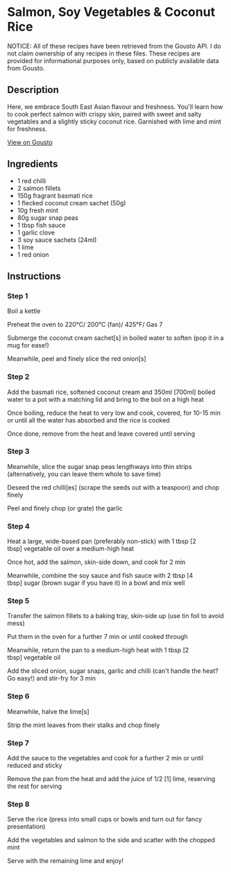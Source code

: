 # Salmon, Soy Vegetables & Coconut Rice

NOTICE: All of these recipes have been retrieved from the Gousto API. I do not claim ownership of any recipes in these files. These recipes are provided for informational purposes only, based on publicly available data from Gousto.

## Description

Here, we embrace South East Asian flavour and freshness. You'll learn how to cook perfect salmon with crispy skin, paired with sweet and salty vegetables and a slightly sticky coconut rice. Garnished with lime and mint for freshness.

[View on Gousto](https://www.gousto.co.uk/recipes/cookbook/salmon-soy-vegetables-coconut-rice)

## Ingredients

- 1 red chilli
- 2 salmon fillets
- 150g fragrant basmati rice 
- 1 flecked coconut cream sachet (50g)
- 10g fresh mint 
- 80g sugar snap peas
- 1 tbsp fish sauce
- 1 garlic clove
- 3 soy sauce sachets (24ml)
- 1 lime 
- 1 red onion

## Instructions


### Step 1

Boil a kettle


Preheat the oven to 220&deg;C/ 200&deg;C (fan)/ 425&deg;F/ Gas 7


Submerge the coconut cream sachet<span class="text-danger">[s]</span>&nbsp;in boiled water to soften (pop it in a mug for ease!)


Meanwhile, peel and finely slice the red onion<span class="text-danger">[s]</span>


### Step 2

Add the basmati rice, softened coconut cream and 350ml <span class="text-danger">[700ml]</span>&nbsp;boiled water to a pot with a matching lid and bring to the boil on a high heat


Once boiling, reduce the heat to very low and cook, covered, for 10-15 min or until all the water has absorbed and the rice is cooked


Once done, remove from the heat and leave covered until serving


### Step 3

Meanwhile, slice the sugar snap peas lengthways into thin strips (alternatively, you can leave them whole to save time)


Deseed the red chilli<span class="text-danger">[es]</span>&nbsp;(scrape the seeds out with a teaspoon) and chop finely


Peel and finely chop (or grate) the garlic


### Step 4

Heat a large, wide-based pan (preferably non-stick) with 1 tbsp <span class="text-danger">[2 tbsp]</span>&nbsp;vegetable oil over a medium-high heat


Once hot, add the salmon, skin-side down, and cook for 2 min


Meanwhile, combine the soy sauce and fish sauce with 2 tbsp <span class="text-danger">[4 tbsp]</span>&nbsp;sugar (brown sugar if you have it) in a bowl and mix well


### Step 5

Transfer the salmon fillets to a baking tray, skin-side up (use tin foil to avoid mess)&nbsp;


Put them in the oven for a further 7 min or until cooked through


Meanwhile, return the pan to a medium-high heat with 1 tbsp <span class="text-danger">[2 tbsp]&nbsp;</span>vegetable oil


Add the sliced onion, sugar snaps, garlic and chilli (can't handle the heat? Go easy!) and stir-fry for 3 min


### Step 6

Meanwhile, halve the lime<span class="text-danger">[s]</span>


Strip the mint leaves from their stalks and chop finely


### Step 7

Add the sauce to the vegetables and cook for a further 2 min or until reduced and sticky


Remove the pan from the heat and add the juice of 1/2&nbsp;<span class="text-danger">[1]</span>&nbsp;lime, reserving the rest for serving

### Step 8

Serve the rice (press into small cups or bowls and turn out for fancy presentation)


Add the vegetables and salmon to the side and scatter with the chopped mint


Serve with the remaining lime and enjoy!


